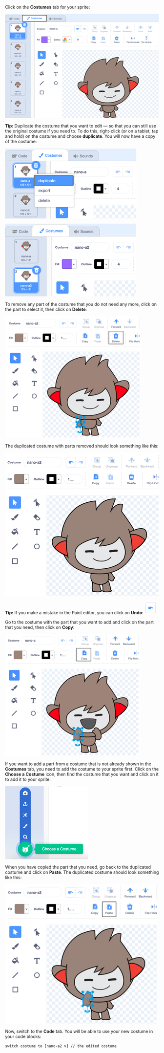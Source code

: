 Click on the **Costumes** tab for your sprite:

![The Costumes tab, with the available costumes for the Nano sprite.](images/nano-costumes.png)

**Tip:** Duplicate the costume that you want to edit — so that you can still use the original costume if you need to. To do this, right-click (or on a tablet, tap and hold) on the costume and choose **duplicate**. You will now have a copy of the costume:

![The 'duplicate' option highlighted in the menu.](images/nano-duplicate-costume.png)

![The duplicated costume is located just below the original costume in the Costumes tab.](images/nano-a2-costume.png)

To remove any part of the costume that you do not need any more, click on the part to select it, then click on **Delete**:

![The nano-a2 costume with one arm selected.](images/nano-arm-selected.png)

The duplicated costume with parts removed should look something like this:

![The nano-a2 costume with their arm deleted.](images/nano-arm-deleted.png)

**Tip:** If you make a mistake in the Paint editor, you can click on **Undo**: ![Image of the 'Undo' icon.](images/nano-undo.png)

Go to the costume with the part that you want to add and click on the part that you need, then click on **Copy**:

![The nano-c costume with one arm selected.](images/nano-c-arm-selected.png)

If you want to add a part from a costume that is not already shown in the **Costumes** tab, you need to add the costume to your sprite first. Click on the **Choose a Costume** icon, then find the costume that you want and click on it to add it to your sprite:

![The 'Choose a Costume' icon highlighted.](images/choose-a-costume.png)

When you have copied the part that you need, go back to the duplicated costume and click on **Paste**. The duplicated costume should look something like this:

![The nano-a2 costume with their new arm.](images/nano-a2-new-arm.png)

Now, switch to the **Code** tab. You will be able to use your new costume in your code blocks:

```blocks3
switch costume to [nano-a2 v] // the edited costume
```
